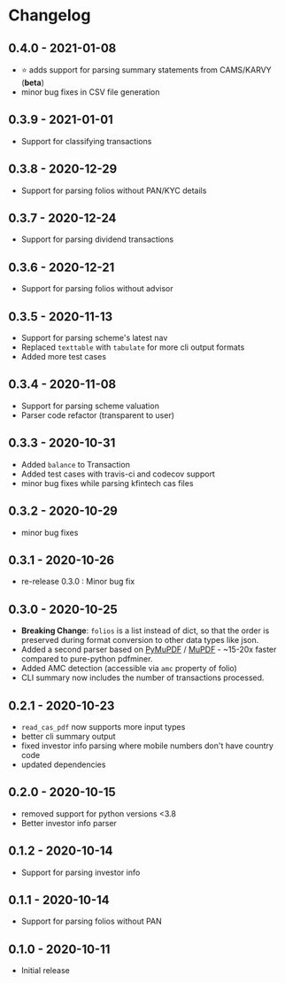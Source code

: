 # Changelog

## 0.4.0 - 2021-01-08

- :star: adds support for parsing summary statements from CAMS/KARVY (**beta**)
- minor bug fixes in CSV file generation

## 0.3.9 - 2021-01-01

- Support for classifying  transactions

## 0.3.8 - 2020-12-29

- Support for parsing folios without PAN/KYC details

## 0.3.7 - 2020-12-24

- Support for parsing dividend transactions

## 0.3.6 - 2020-12-21

- Support for parsing folios without advisor

## 0.3.5 - 2020-11-13

- Support for parsing scheme's latest nav
- Replaced `texttable` with `tabulate` for more cli output formats
- Added more test cases

## 0.3.4 - 2020-11-08

- Support for parsing scheme valuation
- Parser code refactor (transparent to user)

## 0.3.3 - 2020-10-31

- Added `balance` to Transaction
- Added test cases with travis-ci and codecov support
- minor bug fixes while parsing kfintech cas files

## 0.3.2 - 2020-10-29

- minor bug fixes

## 0.3.1 - 2020-10-26

- re-release 0.3.0 : Minor bug fix 

## 0.3.0 - 2020-10-25

- **Breaking Change**: `folios` is a list instead of dict, so that the order is 
 preserved during format conversion to other data types like json.  
- Added a second parser based on [PyMuPDF](https://github.com/pymupdf/PyMuPDF) / 
[MuPDF](https://mupdf.com/) - ~15-20x faster compared to pure-python pdfminer.
- Added AMC detection (accessible via `amc` property of folio)
- CLI summary now includes the number of transactions processed.

## 0.2.1 - 2020-10-23

- `read_cas_pdf` now supports more input types
- better cli summary output
- fixed investor info parsing where mobile numbers don't have country code
- updated dependencies

## 0.2.0 - 2020-10-15

- removed support for python versions <3.8
- Better investor info parser

## 0.1.2 - 2020-10-14

- Support for parsing investor info 

## 0.1.1 - 2020-10-14

- Support for parsing folios without PAN

## 0.1.0 - 2020-10-11

- Initial release